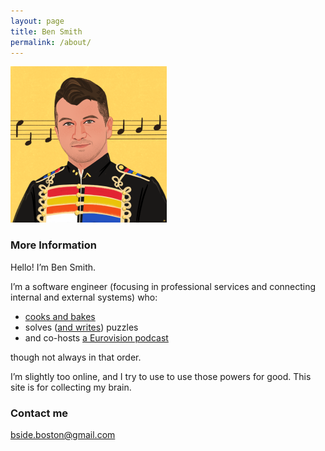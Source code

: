 ```yaml
---
layout: page
title: Ben Smith
permalink: /about/
---
```


<img src="/assets/images/covatar 2022 yellow.png" width="250">

### More Information

Hello!  I’m Ben Smith.

I’m a software engineer (focusing in professional services and connecting internal and external systems) who: 
- [cooks and bakes](/cookie-jar/)
- solves ([and writes](/mystery-hunt-2022/)) puzzles
- and co-hosts [a Eurovision podcast](https://www.eurowhat.com)

though not always in that order.

I’m slightly too online, and I try to use to use those powers for good.  This site is for collecting my brain.

### Contact me

[bside.boston@gmail.com](mailto:bside.boston@gmail.com)
